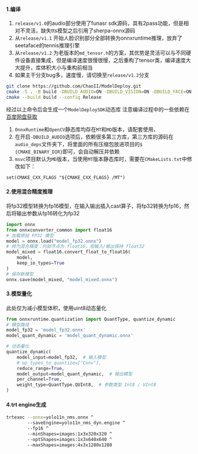 #### 1.编译

1. `release/v1.0`的audio部分使用了funasr sdk源码，具有2pass功能，但是相对不灵活，缺失tts模型之后引用了sherpa-onnx源码
2. 从`release/v1.1` 开始人脸识别部分全部转换为onnxruntime推理，放弃了seetaface的tennis推理引擎 
3. 从`release/v1.2` 为老版本的`md_tensor.h`的方案，其优势是灵活可以与不同硬件设备直接集成，但是编译速度很慢很慢，之后重构了tensor类，编译速度大大提升，库体积大小与重构前相当 
4. 如果主干分支bug多，速度慢，请切换至`release/v1.2`分支

```bash
git clone https://github.com/ChaoII/ModelDeploy.git
cmake -S . -B build -DBUILD_AUDIO=ON -DBUILD_VISION=ON -DBUILD_FACE=ON -DBUILD_CAPI=ON
cmake --build build --config Release
```

经过以上命令后会生成一个`ModelDeploySDK`动态库
注意编译过程中的一些依赖在[百度网盘获取](https://pan.baidu.com/s/1HkutYev3GkKYTvn6NKmBFA?pwd=j5z7)

1. `OnnxRuntime`和`OpenCV`静态库均存在`MT`和`MD`版本，请配套使用，
2. 在开启`-DBUILD_AUDIO`选项后，依赖很多第三方库，第三方库的源码在`audio_deps`文件夹下，将里面的所有压缩包放进项目的`$
   {CMAKE_BINARY_DIR}`即可，会自动解压并依赖
3. `msvc`项目默认为`MD`版本，当使用`MT`版本静态库时，需要在`CMakeLists.txt`中修改如下：

```CMakeLists.txt
set(CMAKE_CXX_FLAGS "${CMAKE_CXX_FLAGS} /MT")
```

#### 2.使用混合精度推理
将fp32模型转换为fp16模型，在输入输出插入cast算子，将fp32转换为fp16，然后将输出参数从fp16转化为fp32
```python
import onnx
from onnxconverter_common import float16
# 加载原始 FP32 模型
model = onnx.load("model_fp32.onnx")
# 转为混合精度：内部节点为 float16，但输入/输出保持 float32
model_mixed = float16.convert_float_to_float16(
    model,
    keep_io_types=True
)
# 保存新模型
onnx.save(model_mixed, "model_mixed.onnx")
```
#### 3.模型量化
此处仅为减小模型体积，使用uint8动态量化
```python
from onnxruntime.quantization import QuantType, quantize_dynamic
# 模型路径
model_fp32 = 'model_fp32.onnx'
model_quant_dynamic = 'model_quant_dynamic.onnx'

# 动态量化
quantize_dynamic(
    model_input=model_fp32,  # 输入模型
    # op_types_to_quantize=["Conv"],
    reduce_range=True,
    model_output=model_quant_dynamic,  # 输出模型
    per_channel=True,
    weight_type=QuantType.QUInt8,  # 参数类型 Int8 / UInt8
)
```

#### 4.trt engine生成
```bash
trtexec --onnx=yolo11n_nms.onnx ^
        --saveEngine=yolo11n_nms_dyn.engine ^
        --fp16 ^
        --minShapes=images:1x3x320x320 ^
        --optShapes=images:1x3x640x640 ^
        --maxShapes=images:4x3x1280x1280
```
